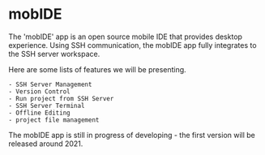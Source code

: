 # mobIDE

The 'mobIDE' app is an open source mobile IDE that provides desktop experience. Using SSH communication, the
 mobIDE
 app fully integrates to the SSH server workspace. 
 
 Here are some lists of features we will be presenting.
 ```text
- SSH Server Management
- Version Control
- Run project from SSH Server
- SSH Server Terminal
- Offline Editing
- project file management
```

The mobIDE app is still in progress of developing - the first version will be released around 2021.
